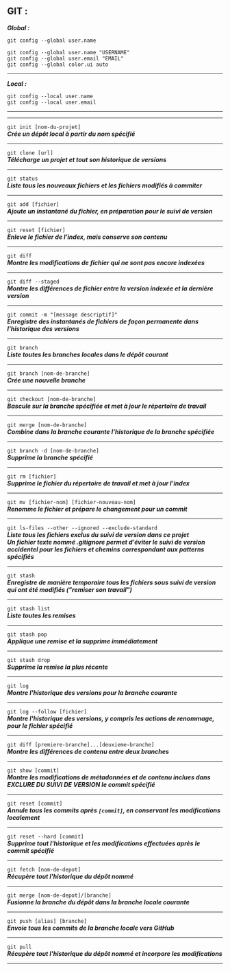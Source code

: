 ##  GIT :
***Global :*** 

    git config --global user.name

    git config --global user.name "USERNAME"
    git config --global user.email "EMAIL"
    git config --global color.ui auto
___
***Local :***

    git config --local user.name
    git config --local user.email
___
___
`git init [nom-du-projet]`  
***Crée un dépôt local à partir du nom spécifié***  
___
`git clone [url]`  
***Télécharge un projet et tout son historique de versions***  
___
`git status`  
***Liste tous les nouveaux fichiers et les fichiers modifiés à commiter***  
___
`git add [fichier]`  
***Ajoute un instantané du fichier, en préparation pour le suivi de version***  
___
`git reset [fichier]`  
***Enleve le fichier de l'index, mais conserve son contenu***  
___
`git diff`  
***Montre les modifications de fichier qui ne sont pas encore indexées***  
___
`git diff --staged`  
***Montre les différences de fichier entre la version indexée et la dernière version***  
___
`git commit -m "[message descriptif]"`  
***Enregistre des instantanés de fichiers de façon permanente dans l'historique des versions***  
___
`git branch`  
***Liste toutes les branches locales dans le dépôt courant***  
___
`git branch [nom-de-branche]`  
***Crée une nouvelle branche***  
___
`git checkout [nom-de-branche]`  
***Bascule sur la branche spécifiée et met à jour le répertoire de travail***  
___
`git merge [nom-de-branche]`  
***Combine dans la branche courante l'historique de la branche spécifiée***  
___
`git branch -d [nom-de-branche]`  
***Supprime la branche spécifié***  
___
`git rm [fichier]`  
***Supprime le fichier du répertoire de travail et met à jour l'index***  
___
`git mv [fichier-nom] [fichier-nouveau-nom]`  
***Renomme le fichier et prépare le changement pour un commit***  
___
`git ls-files --other --ignored --exclude-standard`  
***Liste tous les fichiers exclus du suivi de version dans ce projet***  
***Un fichier texte nommé .gitignore permet d'éviter le suivi de version accidentel pour les fichiers et chemins***   ***correspondant aux patterns spécifiés***  
___
`git stash`  
***Enregistre de manière temporaire tous les fichiers sous suivi de version qui ont été modifiés ("remiser son travail")*** 
___
`git stash list`  
***Liste toutes les remises***  
___
`git stash pop`  
***Applique une remise et la supprime immédiatement***  
___
`git stash drop`  
***Supprime la remise la plus récente***  
___
`git log`  
***Montre l'historique des versions pour la branche courante***  
___
`git log --follow [fichier]`  
***Montre l'historique des versions, y compris les actions de renommage, pour le fichier spécifié***  
___
`git diff [premiere-branche]...[deuxieme-branche]`  
***Montre les différences de contenu entre deux branches***  
___
`git show [commit]`  
***Montre les modifications de métadonnées et de contenu inclues dans EXCLURE DU SUIVI DE VERSION le commit spécifié***  
___
`git reset [commit]`  
***Annule tous les commits après `[commit]`, en conservant les modifications localement***  
___
`git reset --hard [commit]`  
***Supprime tout l'historique et les modifications effectuées après le commit spécifié***  
___
`git fetch [nom-de-depot]`  
***Récupère tout l'historique du dépôt nommé***  
___
`git merge [nom-de-depot]/[branche]`  
***Fusionne la branche du dépôt dans la branche locale courante***  
___
`git push [alias] [branche]`  
***Envoie tous les commits de la branche locale vers GitHub***  
___
`git pull`  
***Récupère tout l'historique du dépôt nommé et incorpore les modifications***  
___
